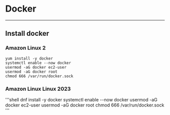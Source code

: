 # Docker
---
## Install docker
### Amazon Linux 2
```shell
yum install -y docker
systemctl enable --now docker
usermod -aG docker ec2-user
usermod -aG docker root
chmod 666 /var/run/docker.sock
```

### Amazon Linux Linux 2023
'''shell
dnf install -y docker
systemctl enable --now docker
usermod -aG docker ec2-user
usermod -aG docker root
chmod 666 /var/run/docker.sock
'''
